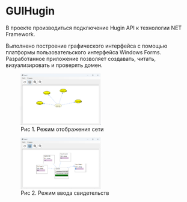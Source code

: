 # GUIHugin

В проекте производиться подключение Hugin API к технологии NET Framework.

Выполнено построение графического интерфейса с помощью платформы пользовательского интерфейса Windows Forms. Разработанное приложение позволяет создавать, читать, визуализировать и проверять домен.

<figure class = "one">
	<img src="WinFormsApp2/Resources/GUIHugin_KQbIcFiOBe.png" width=50% height=50%>
	<figcaption>Рис 1. Режим отображения сети</figcaption>
</figure>
<figure class = "two">
	<img src="WinFormsApp2/Resources/GUIHugin_ijFiuVoYn5.png" width=50% height=50%>
	<figcaption>Рис 2. Режим ввода свидетельств</figcaption>
</figure>
